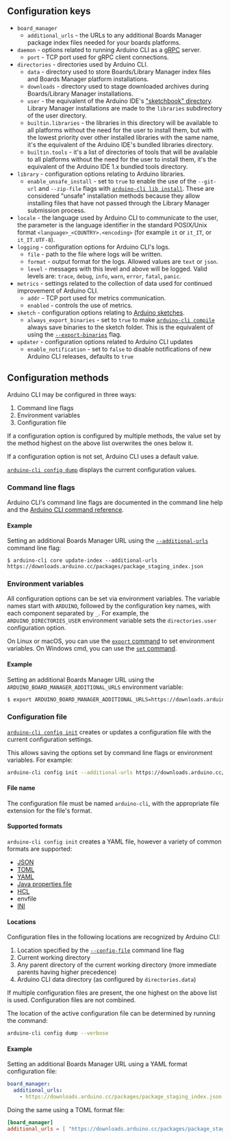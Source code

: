 ## Configuration keys

- `board_manager`
  - `additional_urls` - the URLs to any additional Boards Manager package index files needed for your boards platforms.
- `daemon` - options related to running Arduino CLI as a [gRPC] server.
  - `port` - TCP port used for gRPC client connections.
- `directories` - directories used by Arduino CLI.
  - `data` - directory used to store Boards/Library Manager index files and Boards Manager platform installations.
  - `downloads` - directory used to stage downloaded archives during Boards/Library Manager installations.
  - `user` - the equivalent of the Arduino IDE's ["sketchbook" directory][sketchbook directory]. Library Manager
    installations are made to the `libraries` subdirectory of the user directory.
  - `builtin.libraries` - the libraries in this directory will be available to all platforms without the need for the
    user to install them, but with the lowest priority over other installed libraries with the same name, it's the
    equivalent of the Arduino IDE's bundled libraries directory.
  - `builtin.tools` - it's a list of directories of tools that will be available to all platforms without the need for
    the user to install them, it's the equivalent of the Arduino IDE 1.x bundled tools directory.
- `library` - configuration options relating to Arduino libraries.
  - `enable_unsafe_install` - set to `true` to enable the use of the `--git-url` and `--zip-file` flags with
    [`arduino-cli lib install`][arduino cli lib install]. These are considered "unsafe" installation methods because
    they allow installing files that have not passed through the Library Manager submission process.
- `locale` - the language used by Arduino CLI to communicate to the user, the parameter is the language identifier in
  the standard POSIX/Unix format `<language>_<COUNTRY>.<encoding>` (for example `it` or `it_IT`, or `it_IT.UTF-8`).
- `logging` - configuration options for Arduino CLI's logs.
  - `file` - path to the file where logs will be written.
  - `format` - output format for the logs. Allowed values are `text` or `json`.
  - `level` - messages with this level and above will be logged. Valid levels are: `trace`, `debug`, `info`, `warn`,
    `error`, `fatal`, `panic`.
- `metrics` - settings related to the collection of data used for continued improvement of Arduino CLI.
  - `addr` - TCP port used for metrics communication.
  - `enabled` - controls the use of metrics.
- `sketch` - configuration options relating to [Arduino sketches][sketch specification].
  - `always_export_binaries` - set to `true` to make [`arduino-cli compile`][arduino-cli compile] always save binaries
    to the sketch folder. This is the equivalent of using the [`--export-binaries`][arduino-cli compile options] flag.
- `updater` - configuration options related to Arduino CLI updates
  - `enable_notification` - set to `false` to disable notifications of new Arduino CLI releases, defaults to `true`

## Configuration methods

Arduino CLI may be configured in three ways:

1. Command line flags
1. Environment variables
1. Configuration file

If a configuration option is configured by multiple methods, the value set by the method highest on the above list
overwrites the ones below it.

If a configuration option is not set, Arduino CLI uses a default value.

[`arduino-cli config dump`][arduino-cli config dump] displays the current configuration values.

### Command line flags

Arduino CLI's command line flags are documented in the command line help and the [Arduino CLI command reference].

#### Example

Setting an additional Boards Manager URL using the [`--additional-urls`][arduino-cli global flags] command line flag:

```shell
$ arduino-cli core update-index --additional-urls https://downloads.arduino.cc/packages/package_staging_index.json
```

### Environment variables

All configuration options can be set via environment variables. The variable names start with `ARDUINO`, followed by the
configuration key names, with each component separated by `_`. For example, the `ARDUINO_DIRECTORIES_USER` environment
variable sets the `directories.user` configuration option.

On Linux or macOS, you can use the [`export` command][export command] to set environment variables. On Windows cmd, you
can use the [`set` command][set command].

#### Example

Setting an additional Boards Manager URL using the `ARDUINO_BOARD_MANAGER_ADDITIONAL_URLS` environment variable:

```sh
$ export ARDUINO_BOARD_MANAGER_ADDITIONAL_URLS=https://downloads.arduino.cc/packages/package_staging_index.json
```

### Configuration file

[`arduino-cli config init`][arduino-cli config init] creates or updates a configuration file with the current
configuration settings.

This allows saving the options set by command line flags or environment variables. For example:

```sh
arduino-cli config init --additional-urls https://downloads.arduino.cc/packages/package_staging_index.json
```

#### File name

The configuration file must be named `arduino-cli`, with the appropriate file extension for the file's format.

#### Supported formats

`arduino-cli config init` creates a YAML file, however a variety of common formats are supported:

- [JSON]
- [TOML]
- [YAML]
- [Java properties file]
- [HCL]
- envfile
- [INI]

#### Locations

Configuration files in the following locations are recognized by Arduino CLI:

1. Location specified by the [`--config-file`][arduino cli command reference] command line flag
1. Current working directory
1. Any parent directory of the current working directory (more immediate parents having higher precedence)
1. Arduino CLI data directory (as configured by `directories.data`)

If multiple configuration files are present, the one highest on the above list is used. Configuration files are not
combined.

The location of the active configuration file can be determined by running the command:

```sh
arduino-cli config dump --verbose
```

#### Example

Setting an additional Boards Manager URL using a YAML format configuration file:

```yaml
board_manager:
  additional_urls:
    - https://downloads.arduino.cc/packages/package_staging_index.json
```

Doing the same using a TOML format file:

```toml
[board_manager]
additional_urls = [ "https://downloads.arduino.cc/packages/package_staging_index.json" ]
```

[grpc]: https://grpc.io
[sketchbook directory]: sketch-specification.md#sketchbook
[arduino cli lib install]: commands/arduino-cli_lib_install.md
[sketch specification]: sketch-specification.md
[arduino-cli compile]: commands/arduino-cli_compile.md
[arduino-cli compile options]: commands/arduino-cli_compile.md#options
[arduino-cli config dump]: commands/arduino-cli_config_dump.md
[arduino cli command reference]: commands/arduino-cli.md
[arduino-cli global flags]: commands/arduino-cli_config.md#options-inherited-from-parent-commands
[export command]: https://ss64.com/bash/export.html
[set command]: https://docs.microsoft.com/en-us/windows-server/administration/windows-commands/set_1
[arduino-cli config init]: commands/arduino-cli_config_init.md
[json]: https://www.json.org
[toml]: https://github.com/toml-lang/toml
[yaml]: https://en.wikipedia.org/wiki/YAML
[java properties file]: https://en.wikipedia.org/wiki/.properties
[hcl]: https://github.com/hashicorp/hcl
[ini]: https://en.wikipedia.org/wiki/INI_file
